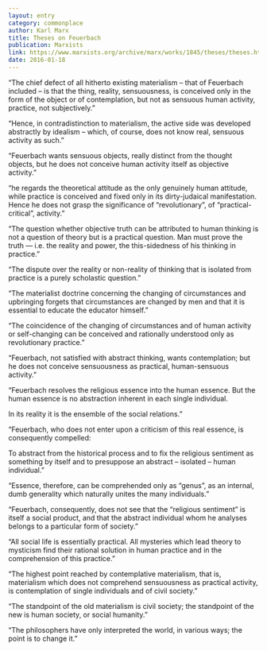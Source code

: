 ```yaml
---
layout: entry
category: commonplace
author: Karl Marx
title: Theses on Feuerbach
publication: Marxists
link: https://www.marxists.org/archive/marx/works/1845/theses/theses.htm
date: 2016-01-18
---
```


“The chief defect of all hitherto existing materialism – that of Feuerbach included – is that the thing, reality, sensuousness, is conceived only in the form of the object or of contemplation, but not as sensuous human activity, practice, not subjectively.”

“Hence, in contradistinction to materialism, the active side was developed abstractly by idealism – which, of course, does not know real, sensuous activity as such.”

“Feuerbach wants sensuous objects, really distinct from the thought objects, but he does not conceive human activity itself as objective activity.”

“he regards the theoretical attitude as the only genuinely human attitude, while practice is conceived and fixed only in its dirty-judaical manifestation. Hence he does not grasp the significance of “revolutionary”, of “practical-critical”, activity.”

“The question whether objective truth can be attributed to human thinking is not a question of theory but is a practical question. Man must prove the truth — i.e. the reality and power, the this-sidedness of his thinking in practice.”

“The dispute over the reality or non-reality of thinking that is isolated from practice is a purely scholastic question.”

“The materialist doctrine concerning the changing of circumstances and upbringing forgets that circumstances are changed by men and that it is essential to educate the educator himself.”

“The coincidence of the changing of circumstances and of human activity or self-changing can be conceived and rationally understood only as revolutionary practice.”

“Feuerbach, not satisfied with abstract thinking, wants contemplation; but he does not conceive sensuousness as practical, human-sensuous activity.”

“Feuerbach resolves the religious essence into the human essence. But the human essence is no abstraction inherent in each single individual.

In its reality it is the ensemble of the social relations.”

“Feuerbach, who does not enter upon a criticism of this real essence, is consequently compelled:

To abstract from the historical process and to fix the religious sentiment as something by itself and to presuppose an abstract – isolated – human individual.”

“Essence, therefore, can be comprehended only as “genus”, as an internal, dumb generality which naturally unites the many individuals.”

“Feuerbach, consequently, does not see that the “religious sentiment” is itself a social product, and that the abstract individual whom he analyses belongs to a particular form of society.”

“All social life is essentially practical. All mysteries which lead theory to mysticism find their rational solution in human practice and in the comprehension of this practice.”

“The highest point reached by contemplative materialism, that is, materialism which does not comprehend sensuousness as practical activity, is contemplation of single individuals and of civil society.”

“The standpoint of the old materialism is civil society; the standpoint of the new is human society, or social humanity.”

“The philosophers have only interpreted the world, in various ways; the point is to change it.”
